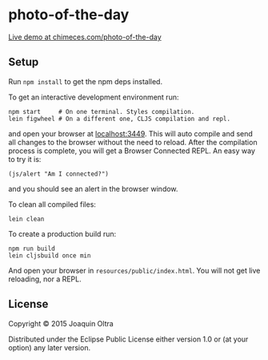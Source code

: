 # photo-of-the-day

[Live demo at
chimeces.com/photo-of-the-day](//chimeces.com/photo-of-the-day)

## Setup

Run `npm install` to get the npm deps installed.

To get an interactive development environment run:

    npm start     # On one terminal. Styles compilation.
    lein figwheel # On a different one, CLJS compilation and repl.

and open your browser at [localhost:3449](http://localhost:3449/).
This will auto compile and send all changes to the browser without the
need to reload. After the compilation process is complete, you will
get a Browser Connected REPL. An easy way to try it is:

    (js/alert "Am I connected?")

and you should see an alert in the browser window.

To clean all compiled files:

    lein clean

To create a production build run:

    npm run build
    lein cljsbuild once min

And open your browser in `resources/public/index.html`. You will not
get live reloading, nor a REPL.

## License

Copyright © 2015 Joaquin Oltra

Distributed under the Eclipse Public License either version 1.0 or (at your option) any later version.
